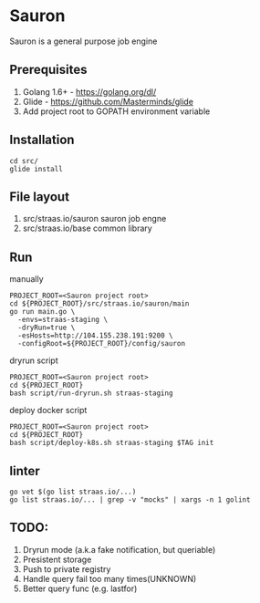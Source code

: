 # Sauron
Sauron is a general purpose job engine

## Prerequisites
1. Golang 1.6+ - https://golang.org/dl/
2. Glide - https://github.com/Masterminds/glide
3. Add project root to GOPATH environment variable

## Installation
```
cd src/
glide install

```

## File layout
1. src/straas.io/sauron  sauron job engne
2. src/straas.io/base common library

## Run

manually
```
PROJECT_ROOT=<Sauron project root>
cd ${PROJECT_ROOT}/src/straas.io/sauron/main
go run main.go \
  -envs=straas-staging \
  -dryRun=true \
  -esHosts=http://104.155.238.191:9200 \
  -configRoot=${PROJECT_ROOT}/config/sauron
```

dryrun script
```
PROJECT_ROOT=<Sauron project root>
cd ${PROJECT_ROOT}
bash script/run-dryrun.sh straas-staging
```

deploy docker script
```
PROJECT_ROOT=<Sauron project root>
cd ${PROJECT_ROOT}
bash script/deploy-k8s.sh straas-staging $TAG init
```

## linter
```
go vet $(go list straas.io/...)
go list straas.io/... | grep -v "mocks" | xargs -n 1 golint
```

## TODO:
1. Dryrun mode (a.k.a fake notification, but queriable)
2. Presistent storage
3. Push to private registry
4. Handle query fail too many times(UNKNOWN)
5. Better query func (e.g. lastfor)
